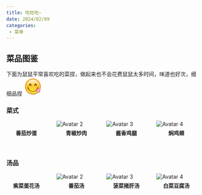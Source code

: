 ```yaml
---
title: 吃吃吃~
date: 2024/02/09
categories:
 - 菜单
---
```


## 菜品图鉴

下面为鼠鼠平常喜欢吃的菜捏，做起来也不会花费鼠鼠太多时间，味道也好次，细细品捏 ![alt text](00330AF4.png)

### 菜式

<div class="grid-container" style="display: flex; flex-wrap: wrap; justify-content: space-between;background-color:skybule">
    <!-- 第一行 -->
    <div class="grid-row" style="display: flex; flex-wrap: wrap; width: 100%; justify-content: space-between;">
        <div class="grid-item" style="width: calc(25% - 20px); margin-bottom: 20px;">
            <img src="https://gimg2.baidu.com/image_search/src=http%3A%2F%2Fsafe-img.xhscdn.com%2Fbw%2F08a194ba-6154-4c85-8c9d-f0f9ea925ba2%3FimageView2%2F2%2Fw%2F1080%2Fformat%2Fjpg&refer=http%3A%2F%2Fsafe-img.xhscdn.com&app=2002&size=f9999,10000&q=a80&n=0&g=0n&fmt=auto?sec=1710124025&t=40b268f8986f2a9be816a64e44eea13d" alt=""
                style="width: 100%;">
            <a href="https://www.bilibili.com/bangumi/media/md2572"
                style="display: block; text-align: center; text-decoration: none;">
                <p style="margin-top: 5px; font-weight: bold; white-space: nowrap;">番茄炒蛋</p>
            </a>
        </div>
        <div class="grid-item" style="width: calc(25% - 20px); margin-bottom: 20px;">
            <img src="https://img2.baidu.com/it/u=3830830296,3200751871&fm=253&fmt=auto&app=138&f=JPEG?w=615&h=500" alt="Avatar 2"
                style="width: 100%;">
            <a href="https://www.bilibili.com/bangumi/media/md4349"
                style="display: block; text-align: center; text-decoration: none;">
                <p style="margin-top: 5px; font-weight: bold; white-space: nowrap;">青椒炒肉</p>
            </a>
        </div>
        <div class="grid-item" style="width: calc(25% - 20px); margin-bottom: 20px;">
            <img src="https://gimg2.baidu.com/image_search/src=http%3A%2F%2Fss2.meipian.me%2Fusers%2F2690953%2F425ca17690566f1b4870eacdf26d5ae5.jpg%3Fmeipian-raw%2Fbucket%2Fivwen%2Fkey%2FdXNlcnMvMjY5MDk1My80MjVjYTE3NjkwNTY2ZjFiNDg3MGVhY2RmMjZkNWFlNS5qcGc%3D%2Fsign%2Fdb5d2e93343fa04337de990a4336f16d.jpg&refer=http%3A%2F%2Fss2.meipian.me&app=2002&size=f9999,10000&q=a80&n=0&g=0n&fmt=auto?sec=1710126227&t=5fe1a9e928dfe356a6c70e201bec6750"
                alt="Avatar 3" style="width: 100%;">
            <a href="https://www.bilibili.com/bangumi/media/md21094180"
                style="display: block; text-align: center; text-decoration: none;">
                <p style="margin-top: 5px; font-weight: bold; white-space: nowrap;">酱香鸡腿</p>
            </a>
        </div>
        <div class="grid-item" style="width: calc(25% - 20px); margin-bottom: 20px;">
            <img src="https://img1.baidu.com/it/u=1428540547,1475219617&fm=253&fmt=auto&app=138&f=JPEG?w=615&h=500"
                alt="Avatar 4" style="width: 100%;">
            <a href="https://www.bilibili.com/bangumi/media/md139352"
                style="display: block; text-align: center; text-decoration: none;">
                <p style="margin-top: 5px; font-weight: bold; white-space: nowrap;">焖鸡翅</p>
            </a>
        </div>
    </div>
</div>

### 汤品

<div class="grid-container" style="display: flex; flex-wrap: wrap; justify-content: space-between;background-color:skybule">
    <!-- 第一行 -->
    <div class="grid-row" style="display: flex; flex-wrap: wrap; width: 100%; justify-content: space-between;">
        <div class="grid-item" style="width: calc(25% - 20px); margin-bottom: 20px;">
            <img src="https://cp1.douguo.com/upload/caiku/f/a/6/yuan_fa6d3a1337301504cd55148f4bb885c6.jpg" alt=""
                style="width: 100%;">
            <a href="https://www.bilibili.com/bangumi/media/md2572"
                style="display: block; text-align: center; text-decoration: none;">
                <p style="margin-top: 5px; font-weight: bold; white-space: nowrap;">紫菜蛋花汤</p>
            </a>
        </div>
        <div class="grid-item" style="width: calc(25% - 20px); margin-bottom: 20px;">
            <img src="https://img.tiantiancaipu.com/recipes/20190426/debec4fa-6804-11e9-b696-6c92bf0ce792.jpg" alt="Avatar 2"
                style="width: 100%;">
            <a href="https://www.bilibili.com/bangumi/media/md4349"
                style="display: block; text-align: center; text-decoration: none;">
                <p style="margin-top: 5px; font-weight: bold; white-space: nowrap;">番茄汤</p>
            </a>
        </div>
        <div class="grid-item" style="width: calc(25% - 20px); margin-bottom: 20px;">
            <img src="https://img1.baidu.com/it/u=3828834830,1063031049&fm=253&fmt=auto&app=138&f=JPEG?w=615&h=500"
                alt="Avatar 3" style="width: 100%;">
            <a href="https://www.bilibili.com/bangumi/media/md21094180"
                style="display: block; text-align: center; text-decoration: none;">
                <p style="margin-top: 5px; font-weight: bold; white-space: nowrap;">菠菜猪肝汤</p>
            </a>
        </div>
        <div class="grid-item" style="width: calc(25% - 20px); margin-bottom: 20px;">
            <img src="https://img1.baidu.com/it/u=3623459787,142589477&fm=253&fmt=auto&app=138&f=JPEG?w=500&h=406"
                alt="Avatar 4" style="width: 100%;">
            <a href="https://www.bilibili.com/bangumi/media/md139352"
                style="display: block; text-align: center; text-decoration: none;">
                <p style="margin-top: 5px; font-weight: bold; white-space: nowrap;">白菜豆腐汤</p>
            </a>
        </div>
    </div>
</div>



